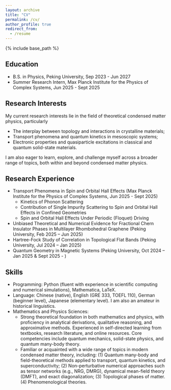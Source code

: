 ```yaml
---
layout: archive
title: "CV"
permalink: /cv/
author_profile: true
redirect_from:
  - /resume
---
```


{% include base_path %}

## Education
* B.S. in Physics, Peking University, Sep 2023 - Jun 2027
* Summer Research Intern, Max Planck Institute for the Physics of Complex Systems, Jun 2025 - Sept 2025

## Research Interests
My current research interests lie in the field of theoretical condensed matter physics, particularly
* The interplay between topology and interactions in crystalline materials;
* Transport phenomena and quantum kinetics in mesoscopic systems;
* Electronic properties and quasiparticle excitations in classical and quantum solid-state materials.

I am also eager to learn, explore, and challenge myself across a broader range of topics, both within and beyond condensed matter physics.

## Research Experience
* Transport Phenomena in Spin and Orbital Hall Effects (Max Planck Institute for the Physics of Complex Systems, Jun 2025 - Sept 2025)
  * Kinetics of Phonon Scattering
  * Contribution of Single Impurity Scattering to Spin and Orbital Hall Effects in Confined Geometries
  * Spin and Orbital Hall Effects Under Periodic (Floquet) Driving
* Unbiased Theoretical and Numerical Evidence for Fractional Chern Insulator Phases in Multilayer Rhombohedral Graphene (Peking University, Feb 2025 – Jun 2025)
* Hartree-Fock Study of Correlation in Topological Flat Bands (Peking University, Jul 2024 – Jan 2025)
* Quantum Geometry in Magnetic Systems (Peking University, Oct 2024 – Jan 2025 & Sept 2025 - )

## Skills
* Programming: Python (fluent with experience in scientific computing and numerical simulations), Mathematica, LaTeX.
* Language: Chinese (native), English (GRE 333, TOEFL 110), German (beginner level), Japanese (elementary level). I am also an amateur in historical linguistics.
* Mathematics and Physics Sciences: 
  * Strong theoretical foundation in both mathematics and physics, with proficiency in analytical derivations, qualitative reasoning, and approximative methods. Experienced in self-directed learning from textbooks, research literature, and online resources. Core competencies include quantum mechanics, solid-state physics, and quantum many-body theory.
  * Familiar or acquainted with a wide range of topics in modern condensed matter theory, including: (1) Quantum many-body and field-theoretical methods applied to transport, quantum kinetics, and superconductivity; (2) Non-perturbative numerical approaches such as tensor networks (e.g., NRG, DMRG), dynamical mean-field theory (DMFT), and exact diagonalization; (3) Topological phases of matter. (4) Phenomenological theories.


<!-- Publications
======
  <ul>{% for post in site.publications reversed %}
    {% include archive-single-cv.html %}
  {% endfor %}</ul>
  
Talks
======
  <ul>{% for post in site.talks reversed %}
    {% include archive-single-talk-cv.html  %}
  {% endfor %}</ul>
  
Teaching
======
  <ul>{% for post in site.teaching reversed %}
    {% include archive-single-cv.html %}
  {% endfor %}</ul>
  
Service and leadership
======
* Currently signed in to 43 different slack teams -->